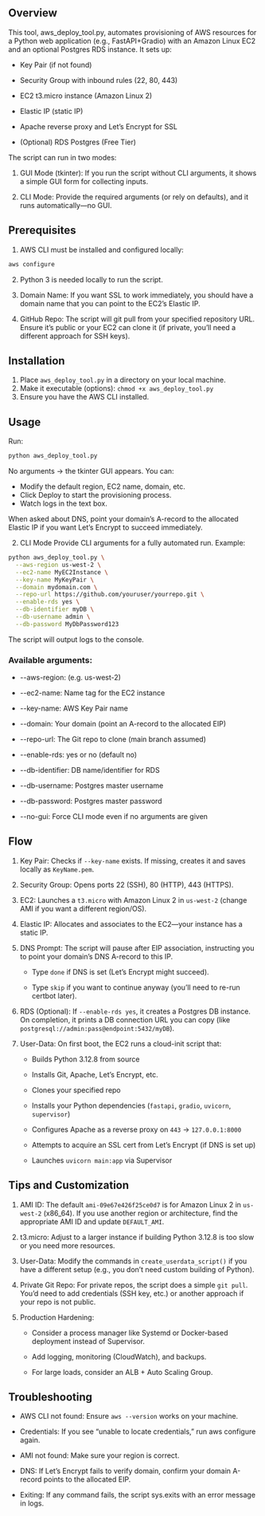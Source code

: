 ## Overview
This tool, aws_deploy_tool.py, automates provisioning of AWS resources for a Python web application (e.g., FastAPI+Gradio) with an Amazon Linux EC2 and an optional Postgres RDS instance. It sets up:

- Key Pair (if not found)

- Security Group with inbound rules (22, 80, 443)

- EC2 t3.micro instance (Amazon Linux 2)

- Elastic IP (static IP)

- Apache reverse proxy and Let’s Encrypt for SSL

- (Optional) RDS Postgres (Free Tier)

The script can run in two modes:

1. GUI Mode (tkinter): If you run the script without CLI arguments, it shows a simple GUI form for collecting inputs.

2. CLI Mode: Provide the required arguments (or rely on defaults), and it runs automatically—no GUI.

## Prerequisites
1. AWS CLI must be installed and configured locally:
```bash
aws configure
```
2. Python 3 is needed locally to run the script.

3. Domain Name: If you want SSL to work immediately, you should have a domain name that you can point to the EC2’s Elastic IP.

4. GitHub Repo: The script will git pull from your specified repository URL. Ensure it’s public or your EC2 can clone it (if private, you’ll need a different approach for SSH keys).

## Installation
1. Place `aws_deploy_tool.py` in a directory on your local machine.
2. Make it executable (options):
`chmod +x aws_deploy_tool.py`
3. Ensure you have the AWS CLI installed.

## Usage
Run: 
```bash
python aws_deploy_tool.py
```

No arguments → the tkinter GUI appears. You can:
- Modify the default region, EC2 name, domain, etc.
- Click Deploy to start the provisioning process.
- Watch logs in the text box.

When asked about DNS, point your domain’s A-record to the allocated Elastic IP if you want Let’s Encrypt to succeed immediately.

2. CLI Mode
Provide CLI arguments for a fully automated run. Example:
```bash 
python aws_deploy_tool.py \
  --aws-region us-west-2 \
  --ec2-name MyEC2Instance \
  --key-name MyKeyPair \
  --domain mydomain.com \
  --repo-url https://github.com/youruser/yourrepo.git \
  --enable-rds yes \
  --db-identifier myDB \
  --db-username admin \
  --db-password MyDbPassword123
```

The script will output logs to the console.

### Available arguments:

- --aws-region: (e.g. us-west-2)

- --ec2-name: Name tag for the EC2 instance

- --key-name: AWS Key Pair name

- --domain: Your domain (point an A-record to the allocated EIP)

- --repo-url: The Git repo to clone (main branch assumed)

- --enable-rds: yes or no (default no)

- --db-identifier: DB name/identifier for RDS

- --db-username: Postgres master username

- --db-password: Postgres master password

- --no-gui: Force CLI mode even if no arguments are given

## Flow
1. Key Pair: Checks if `--key-name` exists. If missing, creates it and saves locally as `KeyName.pem`.

2. Security Group: Opens ports 22 (SSH), 80 (HTTP), 443 (HTTPS).

3. EC2: Launches a `t3.micro` with Amazon Linux 2 in `us-west-2` (change AMI if you want a different region/OS).

4. Elastic IP: Allocates and associates to the EC2—your instance has a static IP.

5. DNS Prompt: The script will pause after EIP association, instructing you to point your domain’s DNS A-record to this IP.

    - Type `done` if DNS is set (Let’s Encrypt might succeed).

    - Type `skip` if you want to continue anyway (you’ll need to re-run certbot later).

6. RDS (Optional): If `--enable-rds yes`, it creates a Postgres DB instance. On completion, it prints a DB connection URL you can copy (like `postgresql://admin:pass@endpoint:5432/myDB`).

7. User-Data: On first boot, the EC2 runs a cloud-init script that:

    - Builds Python 3.12.8 from source

    - Installs Git, Apache, Let’s Encrypt, etc.

    - Clones your specified repo

    - Installs your Python dependencies (`fastapi`, `gradio`, `uvicorn`, `supervisor`)

    - Configures Apache as a reverse proxy on `443` → `127.0.0.1:8000`

    - Attempts to acquire an SSL cert from Let’s Encrypt (if DNS is set up)

    - Launches `uvicorn main:app` via Supervisor

## Tips and Customization
1. AMI ID: The default `ami-09e67e426f25ce0d7` is for Amazon Linux 2 in `us-west-2` (x86_64). If you use another region or architecture, find the appropriate AMI ID and update `DEFAULT_AMI`.

2. t3.micro: Adjust to a larger instance if building Python 3.12.8 is too slow or you need more resources.

3. User-Data: Modify the commands in `create_userdata_script()` if you have a different setup (e.g., you don’t need custom building of Python).

4. Private Git Repo: For private repos, the script does a simple `git pull`. You’d need to add credentials (SSH key, etc.) or another approach if your repo is not public.

5. Production Hardening:

    - Consider a process manager like Systemd or Docker-based deployment instead of Supervisor.

    - Add logging, monitoring (CloudWatch), and backups.

    - For large loads, consider an ALB + Auto Scaling Group.

## Troubleshooting
- AWS CLI not found: Ensure `aws --version` works on your machine.

- Credentials: If you see “unable to locate credentials,” run aws configure again.

- AMI not found: Make sure your region is correct.

- DNS: If Let’s Encrypt fails to verify domain, confirm your domain A-record points to the allocated EIP.

- Exiting: If any command fails, the script sys.exits with an error message in logs.

